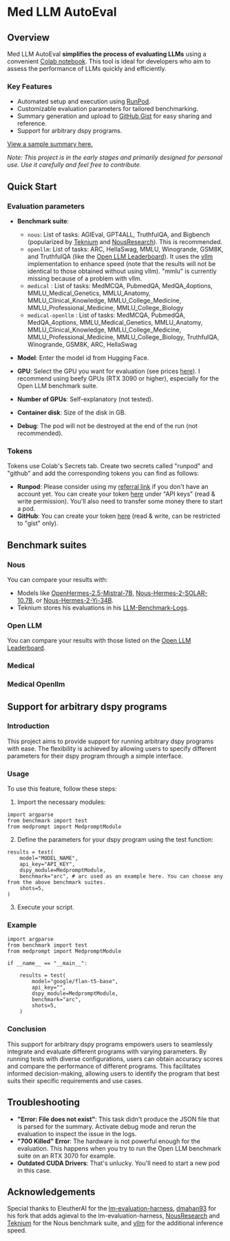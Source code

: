 # Med LLM AutoEval

## Overview

Med LLM AutoEval **simplifies the process of evaluating LLMs** using a convenient [Colab notebook](https://colab.research.google.com/drive/1Igs3WZuXAIv9X0vwqiE90QlEPys8e8Oa?usp=sharing). This tool is ideal for developers who aim to assess the performance of LLMs quickly and efficiently.

### Key Features

* Automated setup and execution using [RunPod](https://runpod.io?ref=9nvk2srl).
* Customizable evaluation parameters for tailored benchmarking.
* Summary generation and upload to [GitHub Gist](https://gist.github.com/) for easy sharing and reference.
* Support for arbitrary dspy programs.

[View a sample summary here.](https://gist.github.com/mlabonne/88b21dd9698ffed75d6163ebdc2f6cc8)

*Note: This project is in the early stages and primarily designed for personal use. Use it carefully and feel free to contribute.*

## Quick Start

### Evaluation parameters

* **Benchmark suite**: 
    * `nous`: List of tasks: AGIEval, GPT4ALL, TruthfulQA, and Bigbench (popularized by [Teknium](https://github.com/teknium1) and [NousResearch](https://github.com/NousResearch)). This is recommended.
    * `openllm`: List of tasks: ARC, HellaSwag, MMLU, Winogrande, GSM8K, and TruthfulQA (like the [Open LLM Leaderboard](https://huggingface.co/spaces/HuggingFaceH4/open_llm_leaderboard)). It uses the [vllm](https://docs.vllm.ai/) implementation to enhance speed (note that the results will not be identical to those obtained without using vllm). "mmlu" is currently missing because of a problem with vllm.
    * `medical` : List of tasks: MedMCQA, PubmedQA, MedQA_4options, MMLU_Medical_Genetics, MMLU_Anatomy, MMLU_Clinical_Knowledge, MMLU_College_Medicine, MMLU_Professional_Medicine, MMLU_College_Biology
    * `medical-openllm` : List of tasks: MedMCQA, PubmedQA, MedQA_4options, MMLU_Medical_Genetics, MMLU_Anatomy, MMLU_Clinical_Knowledge, MMLU_College_Medicine, MMLU_Professional_Medicine, MMLU_College_Biology, TruthfulQA, Winogrande, GSM8K, ARC, HellaSwag
   
* **Model**: Enter the model id from Hugging Face.
* **GPU**: Select the GPU you want for evaluation (see prices [here](https://www.runpod.io/console/gpu-cloud)). I recommend using beefy GPUs (RTX 3090 or higher), especially for the Open LLM benchmark suite.
* **Number of GPUs**: Self-explanatory (not tested).
* **Container disk**: Size of the disk in GB.
* **Debug**: The pod will not be destroyed at the end of the run (not recommended).

### Tokens

Tokens use Colab's Secrets tab. Create two secrets called "runpod" and "github" and add the corresponding tokens you can find as follows:

* **Runpod**: Please consider using my [referral link](https://runpod.io?ref=9nvk2srl) if you don't have an account yet. You can create your token [here](https://www.runpod.io/console/user/settings) under "API keys" (read & write permission). You'll also need to transfer some money there to start a pod.
* **GitHub**: You can create your token [here](https://github.com/settings/tokens) (read & write, can be restricted to "gist" only).

## Benchmark suites

### Nous

You can compare your results with:
* Models like [OpenHermes-2.5-Mistral-7B](https://huggingface.co/teknium/OpenHermes-2.5-Mistral-7B#benchmark-results), [Nous-Hermes-2-SOLAR-10.7B](https://huggingface.co/NousResearch/Nous-Hermes-2-SOLAR-10.7B), or [Nous-Hermes-2-Yi-34B](https://huggingface.co/NousResearch/Nous-Hermes-2-Yi-34B). 
* Teknium stores his evaluations in his [LLM-Benchmark-Logs](https://github.com/teknium1/LLM-Benchmark-Logs).

### Open LLM

You can compare your results with those listed on the [Open LLM Leaderboard](https://huggingface.co/spaces/HuggingFaceH4/open_llm_leaderboard).
### Medical

### Medical Openllm

## Support for arbitrary dspy programs

### Introduction
This project aims to provide support for running arbitrary dspy programs with ease. The flexibility is achieved by allowing users to specify different parameters for their dspy program through a simple interface.

### Usage
To use this feature, follow these steps:

1. Import the necessary modules:
```
import argparse
from benchmark import test
from medprompt import MedpromptModule
```

2. Define the parameters for your dspy program using the test function:
```
results = test(
    model="MODEL_NAME",
    api_key="API_KEY",
    dspy_module=MedpromptModule,
    benchmark="arc", # arc used as an example here. You can choose any from the above benchmark suites.
    shots=5,
)
```

3. Execute your script.
### Example

```
import argparse
from benchmark import test
from medprompt import MedpromptModule

if __name__ == "__main__":

    results = test(
        model="google/flan-t5-base",
        api_key="",
        dspy_module=MedpromptModule,
        benchmark="arc",
        shots=5,
    )
```

### Conclusion
This support for arbitrary dspy programs empowers users to seamlessly integrate and evaluate different programs with varying parameters. By running tests with diverse configurations, users can obtain accuracy scores and compare the performance of different programs. This facilitates informed decision-making, allowing users to identify the program that best suits their specific requirements and use cases.

## Troubleshooting

* **"Error: File does not exist"**: This task didn't produce the JSON file that is parsed for the summary. Activate debug mode and rerun the evaluation to inspect the issue in the logs.
* **"700 Killed" Error**: The hardware is not powerful enough for the evaluation. This happens when you try to run the Open LLM benchmark suite on an RTX 3070 for example.
* **Outdated CUDA Drivers**: That's unlucky. You'll need to start a new pod in this case.

## Acknowledgements

Special thanks to EleutherAI for the [lm-evaluation-harness](https://github.com/EleutherAI/lm-evaluation-harness), [dmahan93](https://github.com/dmahan93) for his fork that adds agieval to the lm-evaluation-harness, [NousResearch](https://github.com/NousResearch) and [Teknium](https://github.com/teknium1) for the Nous benchmark suite, and 
[vllm](https://docs.vllm.ai/) for the additional inference speed. 
